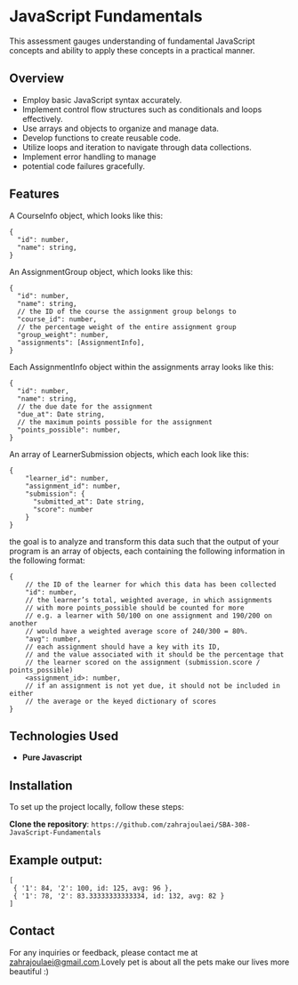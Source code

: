 # JavaScript Fundamentals

This assessment gauges understanding of fundamental JavaScript concepts and ability to apply these concepts in a practical manner.

## Overview

- Employ basic JavaScript syntax accurately.
- Implement control flow structures such as  conditionals and loops effectively.
- Use arrays and objects to organize and manage data.
- Develop functions to create reusable code.
- Utilize loops and iteration to navigate through data collections.
- Implement error handling to manage
- potential code failures gracefully.



## Features


A CourseInfo object, which looks like this:
```
{
  "id": number,
  "name": string,
}
```

An AssignmentGroup object, which looks like this:

```
{
  "id": number,
  "name": string,
  // the ID of the course the assignment group belongs to
  "course_id": number,
  // the percentage weight of the entire assignment group
  "group_weight": number,
  "assignments": [AssignmentInfo],
}
```

Each AssignmentInfo object within the assignments array looks like this:

```
{
  "id": number,
  "name": string,
  // the due date for the assignment
  "due_at": Date string,
  // the maximum points possible for the assignment
  "points_possible": number,
}
```

An array of LearnerSubmission objects, which each look like this:

```
{
    "learner_id": number,
    "assignment_id": number,
    "submission": {
      "submitted_at": Date string,
      "score": number
    }
}
```

the goal is to analyze and transform this data such that the output of your program is an array of objects, each containing the following information in the following format:
```
{
    // the ID of the learner for which this data has been collected
    "id": number,
    // the learner’s total, weighted average, in which assignments
    // with more points_possible should be counted for more
    // e.g. a learner with 50/100 on one assignment and 190/200 on another
    // would have a weighted average score of 240/300 = 80%.
    "avg": number,
    // each assignment should have a key with its ID,
    // and the value associated with it should be the percentage that
    // the learner scored on the assignment (submission.score / points_possible)
    <assignment_id>: number,
    // if an assignment is not yet due, it should not be included in either
    // the average or the keyed dictionary of scores
}
```

## Technologies Used

- **Pure Javascript**

## Installation

To set up the project locally, follow these steps:

 **Clone the repository**:
    ```
    https://github.com/zahrajoulaei/SBA-308-JavaScript-Fundamentals
    ```




## Example output:
 ```
 [
  { '1': 84, '2': 100, id: 125, avg: 96 },
  { '1': 78, '2': 83.33333333333334, id: 132, avg: 82 }
]
 ```



## Contact

For any inquiries or feedback, please contact me at [zahrajoulaei@gmail.com](mailto:zahrajoulaei@gmail.com).Lovely pet is about all the pets make our lives more beautiful :)
